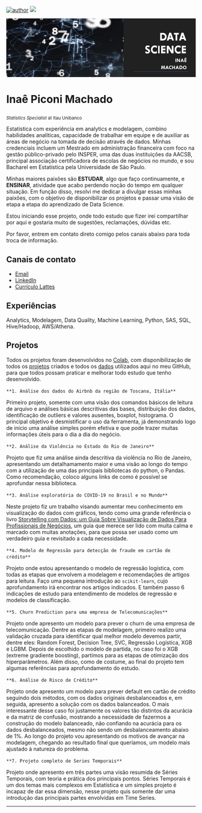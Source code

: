 [![author](https://img.shields.io/badge/author-inaemachado-red.svg)](https://www.linkedin.com/in/inaepmachado) [![](https://img.shields.io/badge/python-3.7+-blue.svg)](https://www.python.org/downloads/release/python-365/)

<p align="center">
  <img src="banner.png" >
</p>

# Inaê Piconi Machado
<sub>*Statistics Specialist* at Itau Unibanco</sub>

Estatística com experiência em analytics e modelagem, combino habilidades analíticas, capacidade de trabalhar em equipe e de auxiliar as áreas de negócio na tomada de decisão através de dados.
Minhas credenciais incluem um Mestrado em administração financeira com foco na gestão público-privado pelo INSPER, uma das duas instituições da AACSB, principal associação certificadora de escolas de negócios no mundo, e sou Bacharel em Estatística pela Universidade de São Paulo.

Minhas maiores paixões são **ESTUDAR**, algo que faço continuamente, e **ENSINAR**, atividade que acabo perdendo noção do tempo em qualquer situação. Em função disso, resolvi me dedicar a divulgar essas minhas paixões, com o objetivo de disponibilizar os projetos e passar uma visão de etapa a etapa do aprendizado de Data Science. 

Estou iniciando esse projeto, onde todo estudo que fizer irei compartilhar por aqui e gostaria muito de sugestões, reclamações, dúvidas etc.

Por favor, entrem em contato direto comigo pelos canais abaixo para toda troca de informação.


## Canais de contato

* [Email](inae.pmachado@gmail.com)
* [LinkedIn](https://www.linkedin.com/in/inaepmachado)
* [Currículo Lattes](http://lattes.cnpq.br/2150291235267988)


## Experiências

Analytics, Modelagem, Data Quality, Machine Learning, Python, SAS, SQL, Hive/Hadoop, AWS/Athena.


## Projetos

  Todos os projetos foram desenvolvidos no [Colab](https://colab.research.google.com/notebooks/intro.ipynb), com disponibilização de todos os [projetos](https://github.com/inaepmachado/Colabs) criados e todos os [dados](https://github.com/inaepmachado/DataSet) utilizados aqui no meu GitHub, para que todos possam praticar e melhorar todo estudo que tenho desenvolvido.

`**1. Análise dos dados do Airbnb da região de Toscana, Itália**`

   Primeiro projeto, somente com uma visão dos comandos básicos de leitura de arquivo e análises básicas descritivas das bases, distribuição dos dados, identificação de outliers e valores ausentes, boxplot, histograma. O principal objetivo é desmistificar o uso da ferramenta, já demonstrando logo de início uma análise simples porém efetiva e que pode trazer muitas informações úteis para o dia a dia do negócio.

`**2. Análise da Violência no Estado do Rio de Janeiro**`

  Projeto que fiz uma análise ainda descritiva da violência no Rio de Janeiro, apresentando um detalhamamento maior e uma visão ao longo do tempo com a utilização de uma das principais bibliotecas do python, o Pandas. Como recomendação, coloco alguns links de como é possível se aprofundar nessa biblioteca.

`**3. Análise exploratória do COVID-19 no Brasil e no Mundo**`

  Neste projeto fiz um trabalho visando aumentar meu conhecimento em visualização do dados com gráficos, tendo como uma grande referência o livro [Storytelling com Dados: um Guia Sobre Visualização de Dados Para Profissionais de Negócios](https://www.amazon.com.br/Storytelling-com-Dados-Visualiza%C3%A7%C3%A3o-Profissionais/dp/8550804681), um guia que merece ser lido com muita calma e marcado com muitas anotações, para que possa ser usado como um verdadeiro guia e revisitado a cada necessidade.

`**4. Modelo de Regressão para detecção de fraude em cartão de crédito**`

   Projeto onde estou apresentando o modelo de regressão logística, com todas as etapas que envolvem a modelagem e recomendações de artigos para leitura. Faço uma pequena introdução ao `scikit-learn`, cujo aprofundamento irá encontrar nos artigos indicados. E também passo 6 indicações de estudo para entendimento de modelos de regressão e modelos de classificação.
   
`**5. Churn Prediction para uma empresa de Telecomunicações**`

  Projeto onde apresento um modelo para prever o churn de uma empresa de telecomunicação. Dentre as etapas de modelagem, primeiro realizo uma validação cruzada para identificar qual melhor modelo devemos partir, dentre eles: Random Forest, Decision Tree, SVC, Regressão Logística, XGB e LGBM. Depois de escolhido o modelo de partida, no caso foi o XGB (extreme gradiente boosting), partimos para as etapas de otimização dos hiperparâmetros. Além disso, como de costume, ao final do projeto tem algumas referências para aprofundamento do estudo.
  
`**6. Análise de Risco de Crédito**`

  Projeto onde apresento um modelo para prever default em cartão de crédito seguindo dois métodos, com os dados originais desbalanceados e, em seguida, apresento a solução com os dados balanceados. O mais interessante desse caso foi justamente os valores tão distintos da acurácia e da matriz de confusão, mostrando a necessidade de fazermos a construção do modelo balanceado, não confiando na acurácia para os dados desbalanceados, mesmo não sendo um desbalanceamento abaixo de 1%. Ao longo do projeto vou apresentando os motivos de avançar na modelagem, chegando ao resultado final que queríamos, um modelo mais ajustado à natureza do problema.
  
`**7. Projeto completo de Series Temporais**`

  Projeto onde apresento em três partes uma visão resumida de Séries Temporais, com teoria e prática dos principais pontos. Séries Temporais é um dos temas mais complexos em Estatística e um simples projeto é incapaz de dar essa dimensão, nesse projeto quis somente dar uma introdução das principais partes envolvidas em Time Series.

---
